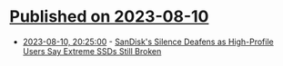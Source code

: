 # [Published on 2023-08-10](index.md)

* [2023-08-10, 20:25:00](https://hardware.slashdot.org/story/23/08/10/1959217/sandisks-silence-deafens-as-high-profile-users-say-extreme-ssds-still-broken?utm_source=rss1.0mainlinkanon&utm_medium=feed) - [SanDisk's Silence Deafens as High-Profile Users Say Extreme SSDs Still Broken](https://hardware.slashdot.org/story/23/08/10/1959217/sandisks-silence-deafens-as-high-profile-users-say-extreme-ssds-still-broken?utm_source=rss1.0mainlinkanon&utm_medium=feed)
